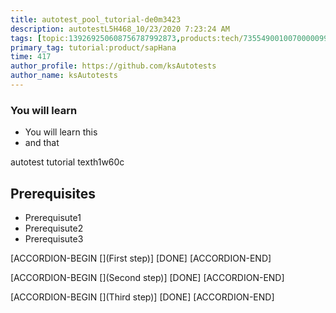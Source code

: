 ```yaml
---
title: autotest_pool_tutorial-de0m3423
description: autotestL5H468_10/23/2020 7:23:24 AM
tags: [topic:139269250608756787992873,products:tech/73554900100700000996,tutorial:experience/advanced]
primary_tag: tutorial:product/sapHana
time: 417
author_profile: https://github.com/ksAutotests
author_name: ksAutotests
---
```

### You will learn
- You will learn this
- and that

autotest tutorial texth1w60c

## Prerequisites
- Prerequisute1
- Prerequisute2
- Prerequisute3

[ACCORDION-BEGIN [](First step)]
[DONE]
[ACCORDION-END]

[ACCORDION-BEGIN [](Second step)]
[DONE]
[ACCORDION-END]

[ACCORDION-BEGIN [](Third step)]
[DONE]
[ACCORDION-END]

